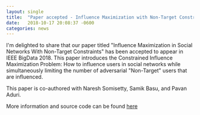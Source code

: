```yaml
---
layout: single
title:  "Paper accepted - Influence Maximization with Non-Target Constraints - IEEE BigData 2018"
date:   2018-10-17 20:08:37 -0600
categories: news
---
```

I'm delighted to share that our paper titled "Influence Maximization in Social Networks With Non-Target Constraints" has been accepted to appear in IEEE BigData 2018. This paper introduces the Constrained Influence Maximization Problem: How to influence users in social networks while simultaneously limiting the number of adversarial "Non-Target" users that are influenced.

This paper is co-authored with Naresh Somisetty, Samik Basu, and Pavan Aduri. 

More information and source code can be found <a href="https://github.com/madhavanrp/InfluenceMaximization" target="_blank">here</a>

